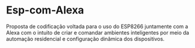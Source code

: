 # Esp-com-Alexa
Proposta de codificação voltada para o uso do ESP8266 juntamente com a Alexa com o intuito de criar e comandar ambientes inteligentes por meio da automação residencial  e configuração dinâmica dos dispositivos.
